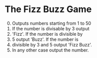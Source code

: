 # The Fizz Buzz Game
0. Outputs numbers starting from 1 to 50
0. If the number is divisable by 3 output
0. 'Fizz'. If the number is divisible by
0. 5 output 'Buzz'. If the number is
0. divisible by 3 and 5 output 'Fizz Buzz'.
0. In any other case output the number.
